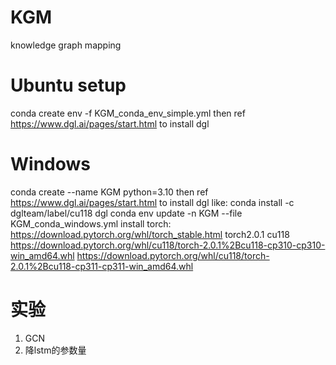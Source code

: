 # KGM
knowledge graph mapping 


# Ubuntu setup

conda create env -f KGM_conda_env_simple.yml
then ref https://www.dgl.ai/pages/start.html to install dgl 

# Windows
conda create --name KGM python=3.10
then ref https://www.dgl.ai/pages/start.html to install dgl like:
    conda install -c dglteam/label/cu118 dgl
conda env update -n KGM --file KGM_conda_windows.yml
install torch: https://download.pytorch.org/whl/torch_stable.html
    torch2.0.1 cu118
    https://download.pytorch.org/whl/cu118/torch-2.0.1%2Bcu118-cp310-cp310-win_amd64.whl
    https://download.pytorch.org/whl/cu118/torch-2.0.1%2Bcu118-cp311-cp311-win_amd64.whl


# 实验

1. GCN
2. 降lstm的参数量
